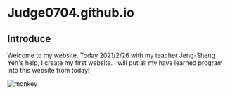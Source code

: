 # Judge0704.github.io

## Introduce
Welcome to my website. Today 2021/2/26 with my teacher Jeng-Sheng Yeh's help, I create my first website.  I will put all my have learned program into this website from today!


![monkey](data:image/jpeg)
